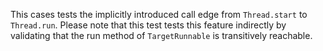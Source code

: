 [//]: # (MAIN: jvmc.Demo)
This cases tests the implicitly introduced call edge from ```Thread.start``` to ```Thread.run```.
Please note that this test tests this feature indirectly by validating that the run method of
```TargetRunnable``` is transitively reachable.

